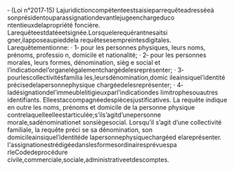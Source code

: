 ‐ (Loi n°2017‐15) Lajuridictioncompétenteestsaisieparrequêteadresséeà sonprésidentouparassignationdevantlejugeenchargeduco ntentieuxdelapropriété foncière.
Larequêteestdatéeetsignée.Lorsquelerequérantnesaitsi gner,ilapposeaupieddela requêtesesempreintesdigitales.
Larequêtementionne:
· 1‐ pour les personnes physiques, leurs noms, prénoms, professio n, domicile et
nationalité;
· 2‐ pour les personnes morales, leurs formes, dénomination, sièg e social et
l’indicationdel’organelégalementchargédelesreprésenter;
· 3‐pourlescollectivitésfamilia les,leursdénomination,domic ileainsiquel’identité
précisedelapersonnephysique chargéedelesreprésenter;
· 4‐ladésignationdel’immeublelitigieuxparl’indicationdes limitrophesouautres
identifiants.
Elleestaccompagnéedespiècesjustificatives.
La requête indique en outre les noms, prénoms et domicile de la personne physique contrelaquelleelleestarticulée;s’ils’agitd’unepersonne morale,sadénominationet sonsiègesocial.
Lorsqu’il s’agit d’une collectivité familiale, la requête préci se sa dénomination, son domicileainsiquel’identitéde lapersonnephysiquechargéed elareprésenter.
l'assignationestrédigéedanslesformesordinairesprévuespa rleCodedeprocédure civile,commerciale,sociale,administrativeetdescomptes.